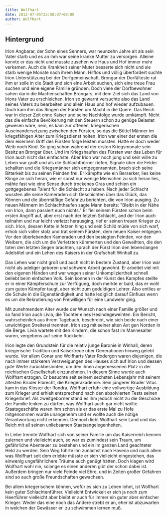 ```yaml
---
title: Wolfhart
date: 2012-07-05T22:50:07+00:00
author: Wolfhart
---
```


## Hintergrund

Irion Angbarar, der Sohn eines Senners, war neunzehn Jahre alt als sein Vater starb und es an ihm war seine kranke Mutter zu versorgen. Alleine  konnte er das nicht und musste zusehen wie Haus und Hof immer mehr verkamen. Auch die Krankheit seiner Muter besserte sich nicht und sie starb wenige Monate nach ihrem Mann. Hilflos und völlig überfordert suchte Irion Unterstützung bei der Dorfgemeinschaft. Brongar der Dorfälteste rat ihm er solle in die Stadt und sich eine Arbeit suchen, sich eine treue Frau suchen und eine eigene Familie gründen. Doch viele der Dorfbewohner sahen darin die Machenschaften Brongars, mit dem Ziel sich das Land von Irions Vater zu erschleichen. Irion so gewarnt versuchte also das Land seines Vaters zu bearbeiten und allein Haus und hof wieder aufzubauen. Doch kam ihm das Ringen der Fürsten um Macht in die Quere. Das Reich war in dieser Zeit ohne Kaiser und seine Nachfolge wurde umkämpft. Nicht das die einfache Bevölkerung mit den Steuern schon zu genüge Belastet gewesen wäre, nein, es kam zur offenen, kriegerischen Auseinandersetzung zwischen den Fürsten, so das die Büttel Männer im kriegsfähigen Alter zum Kriegsdienst holten. Irion war einer der ersten die dem eisernem Griff des Fürsten folge leisten mussten. Hatte er doch weder Weib noch Kind. So ging schon während der ersten Kriegsmonate sein Besitz an Brongar über. Und im Kriegshaufen des Fürsten war das Leben für Irion auch nicht das einfachste. Aber Irion war noch jung und sein wille zu Leben war groß und als die Schlachthörner riefen, Signale über die Felder schallten und die Kriegsmänner sich entgegenrannten, brach sich seine Bitterkeit bis zu seinen Feinden frei. Er kämpfte wie ein Berserker, lies keine Klinge an sich heran, wie er sonst nur wenige Menschen zu sich heran lies, mähte fast wie eine Sense durch trockenes Gras und schien ein gottgegebenes Talent für die Schlacht zu haben. Nach jeder Schlacht wussten alle seine Kameraden sich Geschichten über das Glück, das Können und die übermäßige Gefahr zu berichten, die von Irion ausging. Zu neuen Männern im Schlachthaufen sagte Mann bereits: "Bleibt in der Nähe von Irion, dann passiert euch nichts." Er fiel seinem Fürsten schon beim ersten Angriff auf, aber erst nach der letzten Schlacht, and der Irion auch teilnahm und nur leicht verletzt herausging, rief er seinen treuen Krieger zu sich. Irion, dessen Kette in fetzen hing und sein Schild müde von sich warf, erhob sich voller stolz und trat seinem Fürsten, dem neuen Kaiser entgegen. Vor den überlebenden Kameraden und den besiegten Feinden, vor den Weibern, die sich um die Verletzten kümmerten und den Geweihten, die den toten den letzten Segen brachten, sprach der Fürst Irion den lebenslangen Adelstitel und ein Lehen des Kaisers in der Grafschaft Winhall zu.

Das Lehen war nicht groß und auch nicht in bestem Zustand, aber Irion war nicht als adeliger geboren und schwere Arbeit gewohnt. Er arbeitet viel mit den eigenen Händen und war wegen seiner Unkompliziertheit schnell beliebt beim einfachen Volk. Sein können in der Kunst des Kampfes stellte er in einer Kämpferschule zur Verfügung, doch merkte er bald, das er wohl zum guten Kämpfer taugt, aber nicht zum geduldigen Lehrer. Also entlies er die Schule in die Eigenständigkeit und hatte lediglich darauf Einfluss wenn es um die Rekrutierung von Freiwilligen für eine Landwehr ging.

Mit zunehmendem Alter wurde der Wunsch nach einer Familie größer und so fand Irion auch Livia, die Tochter eines Hesindegeweihten. Ein Bericht, wahrscheinlich aus ihrem Tagebuch, beschreibt, wie sich beide nach einer unwichtigen Streiterei trennten. Irion zog mit seiner alten Axt gen Norden in die Berge. Livia wartete mit den Kindern, die schon fast im Mannesalter waren, vergebens auf seine Rückkehr.

Irion legte den Grundstein für die relativ junge Baronie in Winhall, deren kriegerische Tradition und Kaisertreue über Generationen hinweg gelebt wurde. Vor allem Conar und Wolfharts Vater Rodergon waren diejenigen, die nach immer stärkeren Verzweigungen des Hauses sich auf Irion und dessen gute Werte zurückbesinnten, um den ihnen angemessenen Platz in der reichischen Gesellschaft einzunehmen. In diesem Sinne wurde auch Wolfhart erzogen. Er besuchte seit seinem sechsten Lebensjahr mit seinem ältesten Bruder Elbrecht, die Kriegerakademie. Sein jüngerer Bruder Vitus kam in das Kloster der Rondra. Wolfhart erfuhr eine vollwertige Ausbildung zum Krieger und erhielt entsprechend nach den absolvierten Tests seinen Kriegerbrief. Als zweitgeborner stand es ihm jedoch nicht zu die Geschicke der Familie lenken zu dürfen, was Wolfhart auch gar nicht wollte. Staatsgeschäfte waren ihm schon als er das erste Mal zu Hofe mitgenommen wurde unangenehm und er wollte auch die nötige Verantwortung nicht erkennen. Dennoch liebt Wolfhart sein Land und das Reich mit all seinen unliebsamen Staatsangelegenheiten.

In Liebe trennte Wolfhart sich von seiner Familie um das Kaiserreich kennen zulernen und vielleicht auch, so war es zumindest sein Traum, um gefährliche Abenteuer zu bestehen und ein im ganzen Land geachteter Held zu werden. Sein Weg führte ihn zunächst nach Havena und nach allem was Wolfhart seit dem erlebte müsste er sich vielleicht eingestehen, das einwenig ungefährlichere Träume auch genügt hätten. Doch klagen wird Wolfhart wohl nie, solange es einen anderen gibt der schon dabei ist. Außerdem bringen nur viele Feinde viel Ehre, und in Zeiten großer Gefahren sind so auch große Freundschaften gewachsen.

Bei allem kriegerischem können, wofür es sich zu Leben lohnt, ist Wolfhart kein guter Schlachtenführer. Vielleicht Entwickelt er sich ja noch zum Heerführer vielleicht aber bleibt er auch für immer ein guter aber einfacher Krieger. Weder das eine noch das Andere strebt er an, eher ist abzuwarten in welchen der Gewässer er  zu schwimmen lernen muß.
